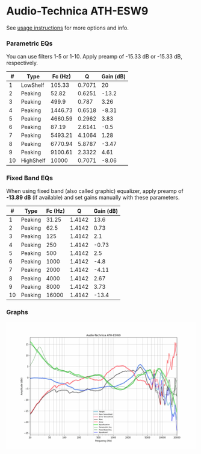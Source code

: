 # Audio-Technica ATH-ESW9
See [usage instructions](https://github.com/jaakkopasanen/AutoEq#usage) for more options and info.

### Parametric EQs
You can use filters 1-5 or 1-10. Apply preamp of -15.33 dB or -15.33 dB, respectively.

|   # | Type      |   Fc (Hz) |      Q |   Gain (dB) |
|-----|-----------|-----------|--------|-------------|
|   1 | LowShelf  |    105.33 | 0.7071 |       20    |
|   2 | Peaking   |     52.82 | 0.6251 |      -13.2  |
|   3 | Peaking   |    499.9  | 0.787  |        3.26 |
|   4 | Peaking   |   1446.73 | 0.6518 |       -8.31 |
|   5 | Peaking   |   4660.59 | 0.2962 |        3.83 |
|   6 | Peaking   |     87.19 | 2.6141 |       -0.5  |
|   7 | Peaking   |   5493.21 | 4.1064 |        1.28 |
|   8 | Peaking   |   6770.94 | 5.8787 |       -3.47 |
|   9 | Peaking   |   9100.61 | 2.3322 |        4.61 |
|  10 | HighShelf |  10000    | 0.7071 |       -8.06 |

### Fixed Band EQs
When using fixed band (also called graphic) equalizer, apply preamp of **-13.89 dB** (if available) and set gains manually with these parameters.

|   # | Type    |   Fc (Hz) |      Q |   Gain (dB) |
|-----|---------|-----------|--------|-------------|
|   1 | Peaking |     31.25 | 1.4142 |       13.6  |
|   2 | Peaking |     62.5  | 1.4142 |        0.73 |
|   3 | Peaking |    125    | 1.4142 |        2.1  |
|   4 | Peaking |    250    | 1.4142 |       -0.73 |
|   5 | Peaking |    500    | 1.4142 |        2.5  |
|   6 | Peaking |   1000    | 1.4142 |       -4.8  |
|   7 | Peaking |   2000    | 1.4142 |       -4.11 |
|   8 | Peaking |   4000    | 1.4142 |        2.67 |
|   9 | Peaking |   8000    | 1.4142 |        3.73 |
|  10 | Peaking |  16000    | 1.4142 |      -13.4  |

### Graphs
![](./Audio-Technica%20ATH-ESW9.png)

